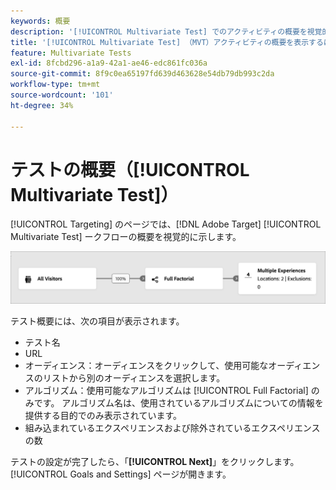 ```yaml
---
keywords: 概要
description: '[!UICONTROL Multivariate Test] でのアクティビティの概要を視覚的に提供する、 [!DNL Adobe Target] （MVT）アクティビティの概要を表示します。'
title: '[!UICONTROL Multivariate Test] （MVT）アクティビティの概要を表示するにはどうすればよいですか？'
feature: Multivariate Tests
exl-id: 8fcbd296-a1a9-42a1-ae46-edc861fc036a
source-git-commit: 8f9c0ea65197fd639d463628e54db79db993c2da
workflow-type: tm+mt
source-wordcount: '101'
ht-degree: 34%

---
```


# テストの概要（[!UICONTROL Multivariate Test]）

[!UICONTROL Targeting] のページでは、[!DNL Adobe Target] [!UICONTROL Multivariate Test] ークフローの概要を視覚的に示します。

![テスト概要ダイアログボックス](/help/main/c-activities/c-multivariate-testing/t-create-multivariate-test/assets/summary-new.png)

テスト概要には、次の項目が表示されます。

* テスト名
* URL
* オーディエンス：オーディエンスをクリックして、使用可能なオーディエンスのリストから別のオーディエンスを選択します。
* アルゴリズム：使用可能なアルゴリズムは [!UICONTROL Full Factorial] のみです。 アルゴリズム名は、使用されているアルゴリズムについての情報を提供する目的でのみ表示されています。
* 組み込まれているエクスペリエンスおよび除外されているエクスペリエンスの数

テストの設定が完了したら、「**[!UICONTROL Next]**」をクリックします。 [!UICONTROL Goals and Settings] ページが開きます。
